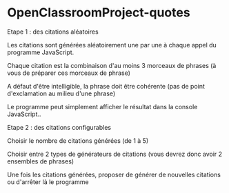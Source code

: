 # OpenClassroomProject-quotes

Etape 1 : des citations aléatoires

Les citations sont générées aléatoirement une par une à chaque appel du programme JavaScript.

Chaque citation est la combinaison d'au moins 3 morceaux de phrases (à vous de préparer ces morceaux de phrase)

A défaut d'être intelligible, la phrase doit être cohérente (pas de point d'exclamation au milieu d'une phrase)

Le programme peut simplement afficher le résultat dans la console JavaScript..

Etape 2 : des citations configurables

Choisir le nombre de citations générées (de 1 à 5)

Choisir entre 2 types de générateurs de citations (vous devrez donc avoir 2 ensembles de phrases)

Une fois les citations générées, proposer de générer de nouvelles citations ou d'arrêter là le programme
